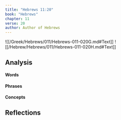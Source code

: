 ```yaml
---
title: "Hebrews 11:20"
book: "Hebrews"
chapter: 11
verse: 20
author: Author of Hebrews
---
```

![[/Greek/Hebrews/011/Hebrews-011-020G.md#Text]]
![[/Hebrew/Hebrews/011/Hebrews-011-020H.md#Text]]

## Analysis

#### Words

#### Phrases

#### Concepts

## Reflections
